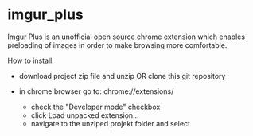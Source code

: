 imgur_plus
==========

Imgur Plus is an unofficial open source chrome extension which enables preloading of images in order to make browsing more comfortable.


How to install:

- download project zip file and unzip OR clone this git repository

- in chrome browser go to: chrome://extensions/
	- check the "Developer mode" checkbox
	- click Load unpacked extension...
	- navigate to the unziped projekt folder and select